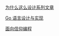 [为什么这么设计系列文章](https://draveness.me/whys-the-design/)


[Go 语言设计与实现](https://draveness.me/golang/#go-%e8%af%ad%e8%a8%80%e8%ae%be%e8%ae%a1%e4%b8%8e%e5%ae%9e%e7%8e%b0)


[面向信仰编程](https://draveness.me/)


